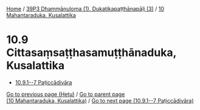 
[Home](/) / [39P3 Dhammānuloma (1), Dukatikapaṭṭhānapāḷi (3)](...md) / [10 Mahantaraduka, Kusalattika](../39P3/10.md)

# 10.9 Cittasaṃsaṭṭhasamuṭṭhānaduka, Kusalattika

* [10.9.1--7 Paṭiccādivāra](10.9/10.9.1--7.md)

[Go to previous page (Hetu)](10.8/10.8.1--7/Paccayacatukka/Hetu.md) / [Go to parent page (10 Mahantaraduka, Kusalattika)](../39P3/10.md) / [Go to next page (10.9.1--7 Paṭiccādivāra)](10.9/10.9.1--7.md)


